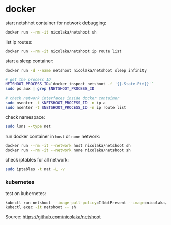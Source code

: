 # docker

start netshhot container for network debugging:
```bash
docker run --rm -it nicolaka/netshoot sh
```

list ip routes:
```bash
docker run --rm -it nicolaka/netshoot ip route list
```

start a sleep container:
```bash
docker run -d --name netshoot nicolaka/netshoot sleep infinity

# get the process ID
NETSHOOT_PROCESS_ID=`docker inspect netshoot -f '{{.State.Pid}}'`
sudo ps aux | grep $NETSHOOT_PROCESS_ID

# check network interfaces inside docker container
sudo nsenter -t $NETSHOOT_PROCESS_ID -n ip a
sudo nsenter -t $NETSHOOT_PROCESS_ID -n ip route list
```

check namespace:
```bash
sudo lsns --type net
```

run docker container in `host` or `none` network:
```bash
docker run --rm -it --network host nicolaka/netshoot sh
docker run --rm -it --network none nicolaka/netshoot sh
```

check iptables for all network:
```bash
sudo iptables -t nat -L -v
```

### kubernetes

test on kubernetes:
```bash
kubectl run netshoot --image-pull-policy=IfNotPresent --image=nicolaka/netshoot -- sleep infinity
kubectl exec -it netshoot -- sh
```
Source: https://github.com/nicolaka/netshoot

